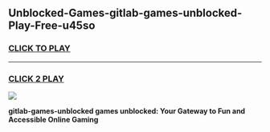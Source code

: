 
## Unblocked-Games-gitlab-games-unblocked-Play-Free-u45so
<h3>
<a href="https://premium76.site?title=gitlab-games-unblocked&ref=10A">CLICK TO PLAY</a></h3>
<hr>

<h3>
<a href="https://premium76.site?title=gitlab-games-unblocked&ref=10A">CLICK 2 PLAY</a>
  
</h3>

<a href="https://premium76.site?title=gitlab-games-unblocked&ref=10A"><img src="https://clearcache.store/games.png"></a>


**gitlab-games-unblocked games unblocked: Your Gateway to Fun and Accessible Online Gaming**
